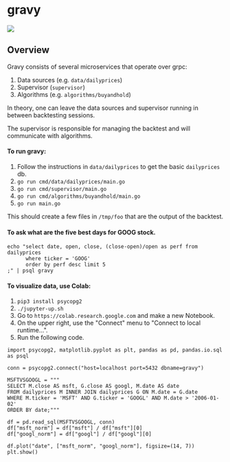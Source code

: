 # gravy

![](https://i.pinimg.com/originals/fe/68/55/fe68554a8fc5edad57e7e19a6bb51ec5.jpg)

## Overview

Gravy consists of several microservices that operate over grpc:

1. Data sources (e.g. `data/dailyprices`)
2. Supervisor (`supervisor`)
3. Algorithms (e.g. `algorithms/buyandhold`)

In theory, one can leave the data sources and supervisor running in between backtesting sessions.

The supervisor is responsible for managing the backtest and will communicate with algorithms.

#### To run gravy:

1. Follow the instructions in `data/dailyprices` to get the basic `dailyprices` db.
2. `go run cmd/data/dailyprices/main.go`
3. `go run cmd/supervisor/main.go`
4. `go run cmd/algorithms/buyandhold/main.go`
5. `go run main.go`

This should create a few files in `/tmp/foo` that are the output of the backtest.

#### To ask what are the five best days for GOOG stock.

```
echo "select date, open, close, (close-open)/open as perf from dailyprices
      where ticker = 'GOOG'
      order by perf desc limit 5
;" | psql gravy
```

#### To visualize data, use Colab:

1. `pip3 install psycopg2`
2. `./jupyter-up.sh`
3. Go to `https://colab.research.google.com` and make a new Notebook.
4. On the upper right, use the "Connect" menu to "Connect to local runtime...".
5. Run the following code.

```
import psycopg2, matplotlib.pyplot as plt, pandas as pd, pandas.io.sql as psql

conn = psycopg2.connect("host=localhost port=5432 dbname=gravy")

MSFTVSGOOGL = """
SELECT M.close AS msft, G.close AS googl, M.date AS date
FROM dailyprices M INNER JOIN dailyprices G ON M.date = G.date
WHERE M.ticker = 'MSFT' AND G.ticker = 'GOOGL' AND M.date > '2006-01-02'
ORDER BY date;"""

df = pd.read_sql(MSFTVSGOOGL, conn)
df["msft_norm"] = df["msft"] / df["msft"][0]
df["googl_norm"] = df["googl"] / df["googl"][0]

df.plot("date", ["msft_norm", "googl_norm"], figsize=(14, 7))
plt.show()
```
